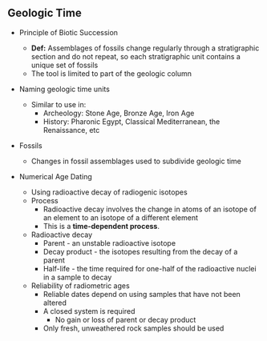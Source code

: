 ## Geologic Time

* Principle of Biotic Succession
	* **Def:** Assemblages of fossils change regularly through a stratigraphic section and do not repeat, so each stratigraphic unit contains a unique set of fossils
	* The tool is limited to part of the geologic column

* Naming geologic time units
	* Similar to use in:
		* Archeology: Stone Age, Bronze Age, Iron Age
		* History: Pharonic Egypt, Classical Mediterranean, the Renaissance, etc

* Fossils
	* Changes in fossil assemblages used to subdivide geologic time

* Numerical Age Dating
	* Using radioactive decay of radiogenic isotopes
	* Process
		* Radioactive decay involves the change in atoms of an isotope of an element to an isotope of a different element
		* This is a **time-dependent process**.
	* Radioactive decay
		* Parent - an unstable radioactive isotope
		* Decay product - the isotopes resulting from the decay of a parent
		* Half-life - the time required for one-half of the radioactive nuclei in a sample to decay
	* Reliability of radiometric ages
		* Reliable dates depend on using samples that have not been altered
		* A closed system is required
			* No gain or loss of parent or decay product
		* Only fresh, unweathered rock samples should be used
